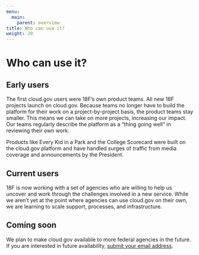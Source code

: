 ```yaml
---
menu:
  main:
    parent: overview
title: Who can use it?
weight: 20
---
```


# Who can use it?

## Early users
The first cloud.gov users were 18F’s own product teams. All new 18F projects launch on cloud.gov. Because teams no longer have to build the platform for their work on a project-by-project basis, the product teams stay smaller. This means we can take on more projects, increasing our impact. Our teams regularly describe the platform as a “thing going well” in reviewing their own work.

Products like Every Kid in a Park and the College Scorecard were built on the cloud.gov platform and have handled surges of traffic from media coverage and announcements by the President.

## Current users
18F is now working with a set of agencies who are willing to help us uncover and work through the challenges involved in a new service. While we aren’t yet at the point where agencies can use cloud.gov on their own, we are learning to scale support, processes, and infrastructure.

## Coming soon
We plan to make cloud.gov available to more federal agencies in the future. If you are interested in future availability, [submit your email address](https://cloud.gov/#contact).
